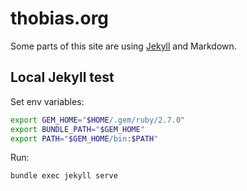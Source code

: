 # thobias.org

Some parts of this site are using [Jekyll](http://jekyllrb.com/) and Markdown.

## Local Jekyll test

Set env variables:

```bash
export GEM_HOME="$HOME/.gem/ruby/2.7.0"
export BUNDLE_PATH="$GEM_HOME"
export PATH="$GEM_HOME/bin:$PATH"
```

Run:

```bash
bundle exec jekyll serve
```


